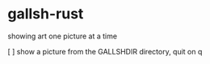 # gallsh-rust
showing art one picture at a time

[ ] show a picture from the GALLSHDIR directory, quit on q

